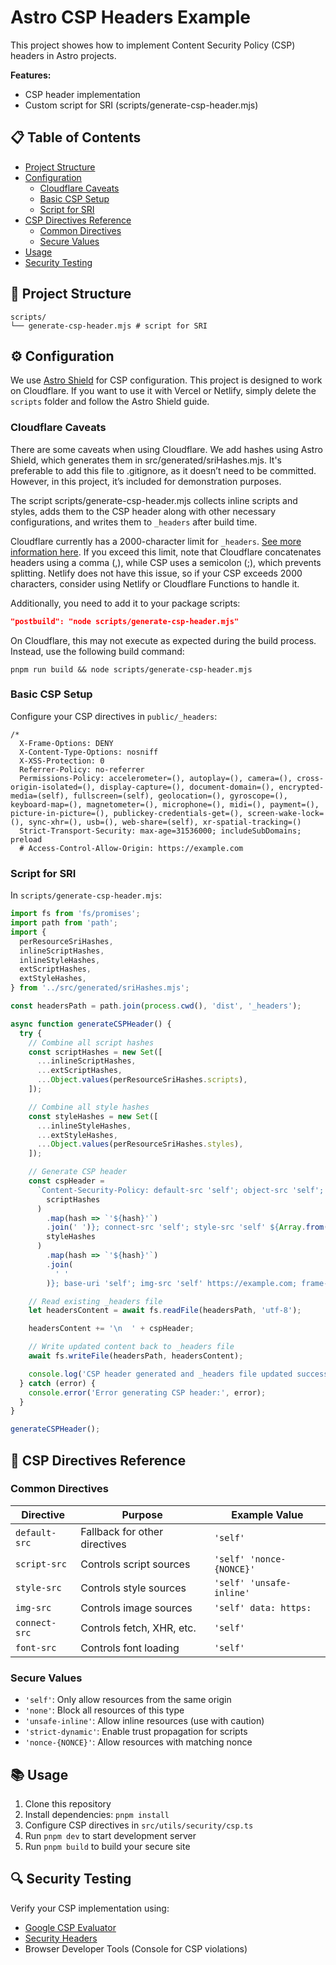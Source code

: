 # Astro CSP Headers Example

This project showes how to implement Content Security Policy (CSP) headers in
Astro projects.

**Features:**

- CSP header implementation
- Custom script for SRI (scripts/generate-csp-header.mjs)

## 📋 Table of Contents

- [Project Structure](#-project-structure)
- [Configuration](#️-configuration)
  - [Cloudflare Caveats](#cloudflare-caveats)
  - [Basic CSP Setup](#basic-csp-setup)
  - [Script for SRI](#script-for-sri)
- [CSP Directives Reference](#-csp-directives-reference)
  - [Common Directives](#common-directives)
  - [Secure Values](#secure-values)
- [Usage](#-usage)
- [Security Testing](#-security-testing)

## 🚀 Project Structure

```
scripts/
└── generate-csp-header.mjs # script for SRI

```

## ⚙️ Configuration

We use [Astro Shield](https://github.com/kindspells/astro-shield) for CSP
configuration. This project is designed to work on Cloudflare. If you want to
use it with Vercel or Netlify, simply delete the `scripts` folder and follow the
Astro Shield guide.

### Cloudflare Caveats

There are some caveats when using Cloudflare. We add hashes using Astro Shield,
which generates them in src/generated/sriHashes.mjs. It's preferable to add this
file to .gitignore, as it doesn’t need to be committed. However, in this
project, it’s included for demonstration purposes.

The script scripts/generate-csp-header.mjs collects inline scripts and styles,
adds them to the CSP header along with other necessary configurations, and
writes them to `_headers` after build time.

Cloudflare currently has a 2000-character limit for `_headers`.
[See more information here](https://developers.cloudflare.com/pages/configuration/headers/).
If you exceed this limit, note that Cloudflare concatenates headers using a
comma (,), while CSP uses a semicolon (;), which prevents splitting. Netlify
does not have this issue, so if your CSP exceeds 2000 characters, consider using
Netlify or Cloudflare Functions to handle it.

Additionally, you need to add it to your package scripts:

```json
"postbuild": "node scripts/generate-csp-header.mjs"
```

On Cloudflare, this may not execute as expected during the build process.
Instead, use the following build command:

`pnpm run build && node scripts/generate-csp-header.mjs`

### Basic CSP Setup

Configure your CSP directives in `public/_headers`:

```
/*
  X-Frame-Options: DENY
  X-Content-Type-Options: nosniff
  X-XSS-Protection: 0
  Referrer-Policy: no-referrer
  Permissions-Policy: accelerometer=(), autoplay=(), camera=(), cross-origin-isolated=(), display-capture=(), document-domain=(), encrypted-media=(self), fullscreen=(self), geolocation=(), gyroscope=(), keyboard-map=(), magnetometer=(), microphone=(), midi=(), payment=(), picture-in-picture=(), publickey-credentials-get=(), screen-wake-lock=(), sync-xhr=(), usb=(), web-share=(self), xr-spatial-tracking=()
  Strict-Transport-Security: max-age=31536000; includeSubDomains; preload
  # Access-Control-Allow-Origin: https://example.com
```

### Script for SRI

In `scripts/generate-csp-header.mjs`:

```ts
import fs from 'fs/promises';
import path from 'path';
import {
  perResourceSriHashes,
  inlineScriptHashes,
  inlineStyleHashes,
  extScriptHashes,
  extStyleHashes,
} from '../src/generated/sriHashes.mjs';

const headersPath = path.join(process.cwd(), 'dist', '_headers');

async function generateCSPHeader() {
  try {
    // Combine all script hashes
    const scriptHashes = new Set([
      ...inlineScriptHashes,
      ...extScriptHashes,
      ...Object.values(perResourceSriHashes.scripts),
    ]);

    // Combine all style hashes
    const styleHashes = new Set([
      ...inlineStyleHashes,
      ...extStyleHashes,
      ...Object.values(perResourceSriHashes.styles),
    ]);

    // Generate CSP header
    const cspHeader =
      `Content-Security-Policy: default-src 'self'; object-src 'self'; script-src 'self' ${Array.from(
        scriptHashes
      )
        .map(hash => `'${hash}'`)
        .join(' ')}; connect-src 'self'; style-src 'self' ${Array.from(
        styleHashes
      )
        .map(hash => `'${hash}'`)
        .join(
          ' '
        )}; base-uri 'self'; img-src 'self' https://example.com; frame-ancestors 'none'; worker-src 'self'; manifest-src 'none'; form-action 'self';`.trim();

    // Read existing _headers file
    let headersContent = await fs.readFile(headersPath, 'utf-8');

    headersContent += '\n  ' + cspHeader;

    // Write updated content back to _headers file
    await fs.writeFile(headersPath, headersContent);

    console.log('CSP header generated and _headers file updated successfully.');
  } catch (error) {
    console.error('Error generating CSP header:', error);
  }
}

generateCSPHeader();
```

## 📝 CSP Directives Reference

### Common Directives

| Directive     | Purpose                       | Example Value            |
| ------------- | ----------------------------- | ------------------------ |
| `default-src` | Fallback for other directives | `'self'`                 |
| `script-src`  | Controls script sources       | `'self' 'nonce-{NONCE}'` |
| `style-src`   | Controls style sources        | `'self' 'unsafe-inline'` |
| `img-src`     | Controls image sources        | `'self' data: https:`    |
| `connect-src` | Controls fetch, XHR, etc.     | `'self'`                 |
| `font-src`    | Controls font loading         | `'self'`                 |

### Secure Values

- `'self'`: Only allow resources from the same origin
- `'none'`: Block all resources of this type
- `'unsafe-inline'`: Allow inline resources (use with caution)
- `'strict-dynamic'`: Enable trust propagation for scripts
- `'nonce-{NONCE}'`: Allow resources with matching nonce

## 📚 Usage

1. Clone this repository
2. Install dependencies: `pnpm install`
3. Configure CSP directives in `src/utils/security/csp.ts`
4. Run `pnpm dev` to start development server
5. Run `pnpm build` to build your secure site

## 🔍 Security Testing

Verify your CSP implementation using:

- [Google CSP Evaluator](https://csp-evaluator.withgoogle.com/)
- [Security Headers](https://securityheaders.com/)
- Browser Developer Tools (Console for CSP violations)
